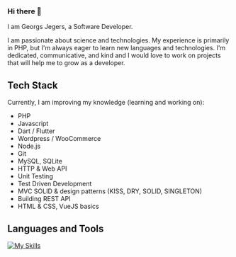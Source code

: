 ### Hi there 👋
I am Georgs Jegers, a Software Developer.

I am passionate about science and technologies.
My experience is primarily in PHP, but I'm always eager to learn new languages and technologies. I'm dedicated, communicative, and kind and I would love to work on projects that will help me to grow as a developer.

## Tech Stack
Currently, I am improving my knowledge (learning and working on):
- PHP
- Javascript
- Dart / Flutter
- Wordpress / WooCommerce
- Node.js
- Git
- MySQL, SQLite
- HTTP & Web API
- Unit Testing
- Test Driven Development
- MVC SOLID & design patterns (KISS, DRY, SOLID, SINGLETON)
- Building REST API
- HTML & CSS, VueJS basics

## Languages and Tools

[![My Skills](https://skillicons.dev/icons?i=php,wordpress,mysql,nodejs,dart,alpinejs,docker,flutter,html,css,bootstrap,js,vue,vite,git&theme=dark)](https://skillicons.dev)


